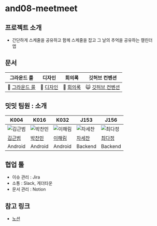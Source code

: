 # and08-meetmeet

## 프로젝트 소개
- 간단하게 스케줄을 공유하고 함께 스케줄을 잡고 그 날의 추억을 공유하는 캘린더 앱

## 문서
| 그라운드 룰                                                  | 디자인       | 회의록       | 깃허브 컨벤션       |
| ------------------------------------------------------------ | ------------ |  ------------ |  ------------ |
| 🐧 [그라운드 룰](https://github.com/boostcampwm2023/and08-meetmeet/wiki/%EA%B7%B8%EB%9D%BC%EC%9A%B4%EB%93%9C-%EB%A3%B0#%EC%97%AD%ED%95%A0-%EB%B6%84%EB%8B%B4) | 🐒 [디자인]() | 👀 [회의록]() | 😺 [깃허브 컨벤션](https://github.com/boostcampwm2023/and08-meetmeet/wiki/Github--%EC%BB%A8%EB%B2%A4%EC%85%98) |


## 밋밋 팀원 : 소개
| K004 | K016 | K032 | J153 | J156 |
|------|------|------|------|------|
| ![김근범](https://github.com/agfalcon.png) | ![박찬민](https://github.com/p-chanmin.png) | ![이해림](https://github.com/LeeHaiLim.png) | ![차세찬](https://github.com/chani1209.png) | ![최다정](https://github.com/cdj2073.png) |
| [김근범](https://github.com/agfalcon) | [박찬민](https://github.com/p-chanmin) | [이해림](https://github.com/LeeHaiLim) | [차세찬](https://github.com/chani1209) | [최다정](https://github.com/cdj2073) |
| Android | Android | Android | Backend | Backend |

## 협업 툴
- 이슈 관리 : Jira 
- 소통 : Slack, 게더타운
- 문서 관리 : Notion

 
## 참고 링크
- [노션](https://shocking-emery-8d2.notion.site/226849d13ae94e13a1f6747da7938ca4?pvs=4)
